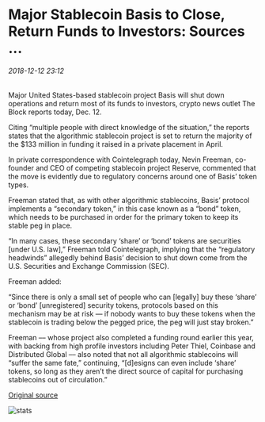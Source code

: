 # Major Stablecoin Basis to Close, Return Funds to Investors: Sources ...

###### 2018-12-12 23:12

Major United States-based stablecoin project Basis will shut down operations and return most of its funds to investors, crypto news outlet The Block reports today, Dec. 12.

Citing “multiple people with direct knowledge of the situation,” the reports states that the algorithmic stablecoin project is set to return the majority of the $133 million in funding it raised in a private placement in April.

In private correspondence with Cointelegraph today, Nevin Freeman, co-founder and CEO of competing stablecoin project Reserve, commented that the move is evidently due to regulatory concerns around one of Basis’ token types.

Freeman stated that, as with other algorithmic stablecoins, Basis’ protocol implements a “secondary token,” in this case known as a “bond” token, which needs to be purchased in order for the primary token to keep its stable peg in place.

“In many cases, these secondary ‘share’ or ‘bond’ tokens are securities \[under U.S. law\],” Freeman told Cointelegraph, implying that the “regulatory headwinds” allegedly behind Basis’ decision to shut down come from the U.S. Securities and Exchange Commission (SEC).

Freeman added:

“Since there is only a small set of people who can \[legally\] buy these ‘share’ or ‘bond’ \[unregistered\] security tokens, protocols based on this mechanism may be at risk — if nobody wants to buy these tokens when the stablecoin is trading below the pegged price, the peg will just stay broken.”

Freeman –– whose project also completed a funding round earlier this year, with backing from high profile investors including Peter Thiel, Coinbase and Distributed Global –– also noted that not all algorithmic stablecoins will “suffer the same fate,” continuing, “\[d\]esigns can even include ‘share’ tokens, so long as they aren’t the direct source of capital for purchasing stablecoins out of circulation.”

[Original source](https://cointelegraph.com/news/major-stablecoin-basis-to-close-return-funds-to-investors-sources)

![stats](https://c.statcounter.com/11760860/0/a89fa40b/1/ "stats")